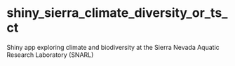 # shiny_sierra_climate_diversity_or_ts_ct
Shiny app exploring climate and biodiversity at the Sierra Nevada Aquatic Research Laboratory (SNARL)
